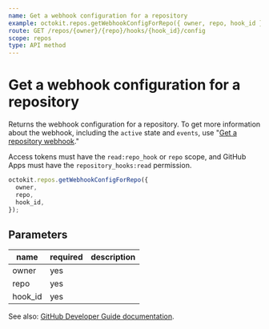 ```yaml
---
name: Get a webhook configuration for a repository
example: octokit.repos.getWebhookConfigForRepo({ owner, repo, hook_id })
route: GET /repos/{owner}/{repo}/hooks/{hook_id}/config
scope: repos
type: API method
---
```


# Get a webhook configuration for a repository

Returns the webhook configuration for a repository. To get more information about the webhook, including the `active` state and `events`, use "[Get a repository webhook](/rest/reference/orgs#get-a-repository-webhook)."

Access tokens must have the `read:repo_hook` or `repo` scope, and GitHub Apps must have the `repository_hooks:read` permission.

```js
octokit.repos.getWebhookConfigForRepo({
  owner,
  repo,
  hook_id,
});
```

## Parameters

<table>
  <thead>
    <tr>
      <th>name</th>
      <th>required</th>
      <th>description</th>
    </tr>
  </thead>
  <tbody>
    <tr><td>owner</td><td>yes</td><td>

</td></tr>
<tr><td>repo</td><td>yes</td><td>

</td></tr>
<tr><td>hook_id</td><td>yes</td><td>

</td></tr>
  </tbody>
</table>

See also: [GitHub Developer Guide documentation](https://docs.github.com/v3/repos#get-a-webhook-configuration-for-a-repository).

